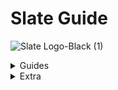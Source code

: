 # Slate Guide

![Slate Logo-Black (1)](https://user-images.githubusercontent.com/101874906/160097236-b3ab2547-d405-484c-8955-62713a3a3d7b.png)

<details><summary>Guides</summary>
<p>
 
 
<details><summary>Accessing Slate</summary>
<p>


# Accessing Slate
 
 This guide will take you through:

  - <a href="#Need-an-account">Need an account</a>
  - <a href="#Login">Login</a>
  - <a href="#Forgotten-Password">Forgotten Password</a>


 <a id="Need-an-account"></a> 
 ## Need an account?
 
 You can create your Slate account by choosing the [**Need an account?**](https://www.google.com) link as shown in the video below.
 
<p align="center">
    

https://user-images.githubusercontent.com/101874906/159865617-9376bf1e-ee4b-4167-b127-cafefd7e6d3b.MOV

  </p>

 This redirects you to the registration form as shown in the image below.
 
<p align="center">  <img width="650" height="400" alt="[Screenshot 2022-03-24 at 1 44 24 PM]" src="https://user-images.githubusercontent.com/101874906/159877231-d3962503-6914-4cf5-a4ea-91f7881224f8.png"> </p>

 - To register your Slate account you must provide the following information:

   - The **Username** field requires you to create an authentic username specific to you. Make sure to not add spaces and the username cannot have characters other than '_'.
   - The **Business name** field is for the name of the business which it has been registered under and this is the name which is seen by the customers.
   - The **Description** field is there for you to add a summary of what your Slate store offers, such as the type of product or service that you provide or cater to. 
   - The field for **Given name** and **Last name** are for you to add your first and last name as per your identification documents.
   - The **Email address** field is for the email address you want linked to your Slate store, this is the account your Slate store will be registered under.
   - The **Phone number** field is for the number that you want to be contacted on by both the customers and the Slate team.
   - For the **Password** field, this is for you to create an authentic password for you Slate account. we recommend you use characters and numbers in your password to increase it's strength. 
 - To confirm your password you have to re-enter the password you have created for your slate store.

<a id="Login"></a> 
## Login

<p align="center"><img width="650" height="400" alt="[AccImg1]" src="https://user-images.githubusercontent.com/101874906/159887479-55117cd9-1b99-464b-8ed3-61b576cb94ef.png"> </p>

After creating your Slate store account.
Once on the login dash fill in the email address that you have registered your Slate account with and the password.

<a id="Forgetten-Password"></a>
## Forgotten Password

In the instance you forget the password for your Slate store choose **Forgot Password**. Taking you to the forgot password field as shown in the image below. 

<p align="center"><img width="650" height="400" alt="[Forgotten Password (1)]" src="https://user-images.githubusercontent.com/101874906/159889449-4dca2e47-96a7-46c5-80d1-8813c07de61e.png"> </p>

For you to recover your password, you must enter the email address in the field provided that you have registered your Slate account e.g 'slate.demo1.1@gmail.com', once filled choose **Reset Code** located under the email field. 

leading you to the final stage of your password recovery process as seen in the image below. the first field requires you to enter the email address you have registered your slate account with,  confirm the email address in the next field provided. 
The next field requires you to fill the confirmation code you have recieved via email, this shall be a 6 digit code.

<p align="center"><img width="650" height="400" alt="[Forgotten Password (2)]" src="https://user-images.githubusercontent.com/101874906/159908742-c80923d4-e688-44bb-9bc5-9fad298d6dfc.png"></p>


Lastly, taking you to the field where you add the new password you have created. Our recommendation would again be to make your password as strong as possible by adding symbols, characters and numbers. confirm the password you have created by re-entering it in the last field on the page, labelled **Confirm password**. 

You can now access your Slate account with the new password you have created.

</p>
</details>

  <details><summary>About the dashboard</summary>
<p>
 
 
# About the dashboard

the Slate dashboard is the administration panel behind your storefront. Essentially, it is for the management and overview of your products/services and insights to your customers as seen in the image below. 

<p align="center"> <img width="650" height="400" alt="[DashImg]" src="https://user-images.githubusercontent.com/101874906/159910280-c97f6136-a313-479d-9ead-50554a9696dd.png"> </p>



## Dashboard Section

The dashboard is divided into sections where you can efficiently complete various tasks. The whole experience is designed by our experts to be intuitive and simple. We believe that you shall find the Slate store experience easy to manage, but these instructions are for those moments where you may require our assistance and to further enhance your experience with the Slate Platform. A short while spent reading this guide will make a significant difference in the efficiency and effectiveness of your Slate experience.

 - Sales and Orders daily summary:
 
 
</p>
</details>


<details><summary>Categories Section</summary>
<p>
 
 
# Category Section

Create a [Gatsby](http://gatsbyjs.com/) blog powered by [Contentful](https://www.contentful.com).

This guide will take you through the following
1. <a href="#What-is-a-category">What is a category</a>
2. <a href="#How-to-access-your-categories">How to access your categories</a>
3. <a href="#How-to-add-a-category">How to add a category</a>
4. <a href="#How-to-edit-or-delete-a-category">How to edit or delete a category</a>
5. <a href="#How-to-delete-a-category">How to delete a category</a>


 <a id="What-is-a-category"></a> 
# What is a category
A category is the broadest way to classify all the inventory that you have uploaded to your Slate store. To learn more on how to upload inventory read this [guide](https://www.google.com).
The simplest way to understand how a category can help you filter your inventory is by using the following examples:
|Example|Inventory Upload|Categories|What can be in this category|
|:-----:|:--------------:|:--------:|:--------------------------:|
|Resteraunt|Chicken corn soup|Starters|Chicken corn soup|
|          |Chicken tikka pizza|Mains|Chicken tikka pizza|
|          |Ice cream|Desserts|Ice cream|
|          |Fresh apple juice|Drinks|Coca-cola; Fresh apple juice|
|          |Coca-cola|              |                          |
|Fashion|Pakistan cricket cap|Caps|Pakistan cricket cap|
|       |Karachi Kings shirt|Shirts|Karachi Kings shirt; Lahore Qalandars shirt; Peshawar Zalmi shirt|
|       |Lahore Qalanders shirt|Others|Liverpool football club socks|
|       |Peshawar Zalmi shirt|      |      |
|       |Liverpool football club socks|    | 


  if you are a resteraunt owner(or a home-based food business), it is very likely that you can split whatever you are selling into categories that your customers are normally used to seeing. For example, any customer ordering food from a business will be used to the categories of a **starter, main, dessert and drinks**. Similarly if you are selling clothes, your customer will be familiar with concepts like **evening wear, formal wear, casual wear**.
You will be in the best position to determine what are appropriate categories for your store. A merchant selling local Pakistani clothing will have different categories (such as **readymade shalwar, readymade kurta or cloth for shalwar or cloth for kurta**) compared to a merchant selling Western clothing (such as **denim jeans** or **cotton trousers** or **collared full-sleeve shirt** or **collared half-sleeve shirt**).


<a id="How-to-access-your-categories"></a> 
## How to access your categories
- You can access your categories by choosing [**Categories**](https://www.google.com) from your Slate dashboard as shown in the image below. When you first access your categories this will be empty.
<p align="center"> <width="650" heigh="400" alt="Screenshot 2022-03-22 at 2 04 43 PM" src="https://user-images.githubusercontent.com/101874906/159445112-b35d2abe-3c41-4a85-aaa7-c58333a58fd7.png"> </p>
  
- When you first access your categories this will be empty. Eventually you would expect this categories section to look like the below depending on your business and what you are selling.
<p align="center"> <img width="650" height="400" alt="GithubImg(1)" src="https://user-images.githubusercontent.com/101874906/159454964-4eee6471-78f5-4c48-acb2-faaa4b74773e.png"> </p>

<a id="How-to-add-a-category"></a> 
## How to add a category

- To add a category choose [**Add Category**](https://www.google.com). This will open a side bar as shown in the image below. This is the start of how you add a category to your Slate store. 

<p align="center"><img width="650" height="400" alt="GithubImg(2)" src="https://user-images.githubusercontent.com/101874906/159457333-b131c5d6-3607-471f-9c07-4ac0a5dc774e.png"> </p>

- Name your category to continue. For our example we are going be creating a category for **Mains** for a restaurant. 
- You will now need to edit your category which includes the following: 

  - Choosing an image to display for your category. This will be an image that you have uploaded to your [**Media**](https://www.google.com) section. To learn more about how to add media to your Slate store you can read this [guide](https://www.google.com)
 <p align="center">
 <img align="centre" width="225" height="250" alt="GithubImg(4)" src="https://user-images.githubusercontent.com/101874906/159458323-a89d09ce-2095-468d-b805-6e15af568ca7.png"> </p>


   - Associate an item with the category from your Inventory Items. To do this go to your Inventory Items and associate an item with this category. To learn more on how to upload inventory read this [guide](https://www.google.com).
 
   - If you have already associated a category with an Inventory Item you will see this available when adding your category here as below
 <p align="center"> <img align="center" width="425" height="250" alt="GithubImg(6)" src="https://user-images.githubusercontent.com/101874906/159462758-645db925-61f7-4d52-9e5b-7b85755f7520.png"> </p>

 
 <a id="How-to-edit-or-delete-a-category"></a> 
## How to edit or duplicate a category
To edit a category choose [**Select**](https://www.google.com). This opens an actions list as shown in the image below. This is the start of how to edit a category on your Slate store.
<p align="center"> <img width="650" height="400" alt="[Category Edit Img]" src="https://user-images.githubusercontent.com/101874906/159466051-a77d5145-5371-4f39-a8a9-e6b19e8e617a.png"> </p>

 - Choose [**View/Edit**](https://www.google.com) to open the side bar containing the information of the category to edit as shown in the image below.
 <p align="center"> <img width="650" height="400" alt="[CatImgEdit2]" src="https://user-images.githubusercontent.com/101874906/159475706-d67306ee-92e4-4ed6-8772-05e80fad311f.png">
</p>
 
 - To edit the image choose [**Choose Image**](https://www.google.com), taking you to a gallary with media that you have uploaded to your Slate store as shown in the image below
 
<p align="center"> <img width="650" height="400" alt="[CatImgEdit3]" src="https://user-images.githubusercontent.com/101874906/159467245-fbd1e599-c21b-467a-988f-401d384d5400.png"> </p>

 
 - First unselect the existing image that is currently on display, then choose the image you want to be displayed. 
 
 To duplicate a category choose [**Select**](https://www.google.com) for the category you want to duplicate. This opens an actions list as previously shown. Choose [**Duplicate**](https://www.google.com) 


<a id="How-to-delete-a-category"></a> 
## How to delete a category

 - To delete a category choose [**Select**](https://www.google.com) next to the category you are deleting from your Slate store. This opens an action list as previously shown. Choose [**Delete**](https://www.google.com). 
 - To ensure you are deleting the right category you are asked if you choose to continue as shown in the image below. 
 <p align="center"> <img width="650" height="400" alt="[CatImgEdit4]" src="https://user-images.githubusercontent.com/101874906/159473667-21a5254b-aa80-4263-aac0-cd8024740178.png"> </p>
 
 - To delete the category choose [**Yes,continue**](https://www.google.com).
 
 </p>
 </details>
 
<details><summary>Create an Order</summary>
 <p>
 
  - <a href="#Introduction">Introduction</a>
  - <a href="#How-to-access-create-order">How to access create order</a>
  - <a href="#How-to-create-an-order">How to create an order</a>
 
 
 <a id="Introduction"></a> 
 ## Introduction
 
 This function is for merchants to add orders, in the instance where customer orders need to be re-sent but have been marked as sent in the system. Such as, if a customer recieves an incomplete order and has to be sent the remainder of their ordered items.
 The create an order dashboard has multiple features that streamline your process of creating an order, such as:
  - Each order is given an automatically generated reference ID, specific to each order. This ID is seen on the top right of the screen as seen in the image below. 
 
 <p align="center"><img width="400" height="100" alt="[Screenshot 2022-03-25 at 4 07 26 PM]" src="https://user-images.githubusercontent.com/101874906/160111380-cbe21c9c-39c6-477d-8452-233b75bbfd2b.png"
</p>
  
  
 - you can track the process of placing an order on the top of screen, showing the stage you're currently at.
  
  <p align="center"><img width="700" height="45" alt="[Screenshot 2022-03-25 at 4 08 46 PM]" src="https://user-images.githubusercontent.com/101874906/160111936-311a2bf0-a417-4cec-acb1-74d0340bf0ff.png"></p>

  - One the right of your screen you have the information of your customer who is receieving the item ordered. When a customer has not been chosen the box looks like the image below.
 
 <p align="center"><img width="400" height="125" alt="[Screenshot 2022-03-25 at 4 07 58 PM]" src="https://user-images.githubusercontent.com/101874906/160112569-953a984b-1b50-428b-8ded-1af398513487.png"></p>

 
  - Above that you the location selecter which is a table to choose your location.
 
 <p align="center"><img width="400" height="100" alt="[Screenshot 2022-03-25 at 4 05 27 PM]" src="https://user-images.githubusercontent.com/101874906/160116880-dbdd40b3-dca3-40b7-9cc8-a793f770e87b.png"></p>

 
 <a id="How-to-access-create-order"></a> 
 ## How to access create order
 
  - You can access your categories by choosing **Create Order** on your Slate dashboard as shown in the image below. When you first access your categories this will be empty.
 
 <p align="center"><img width="650" height="400" alt="[Screenshot 2022-03-25 at 3 59 28 PM]" src="https://user-images.githubusercontent.com/101874906/160108846-e82afd32-186f-42c8-a707-ff7f4ccf63c9.png"></p>

 <a id="How-to-create-an-order"></a> 
 ## How to create an order
 
  - For you to create an order you will have to choose the location you are placing the order from. Choose from the list as shown in the image below
 
 <p align="center"> 
 <img width="400" height="150" alt"[Screenshot 2022-03-25 at 4 54 02 PM]" src="https://user-images.githubusercontent.com/101874906/160117599-9539bd2f-37f9-4548-b891-79843f60aec6.png"></p>
 
  - Then choose the customer recieving the order, customers who have already ordered from your Slate store will be shown in the table, choose customer. For new customers view <a href="#Create-Customer">Create Customer</a> on how to add a new customer to your Slate store.
 
  - When you have chosen a customer and the location your dashboard will like the image below.
 
 <p align="center"><img width="650" height="400" alt="[Screenshot 2022-03-25 at 5 16 14 PM]" src="https://user-images.githubusercontent.com/101874906/160119249-e63a52c6-e642-4a8a-8386-32ded5cc3633.png"></p>

 - Choose **Create Order**
 
  - You're taken to the second page of your create order process. This page you choose the product, discounts, taxes and has the cart that shows the total amount due. 
 
 <p align="center"><img width="650" height="400" alt="[Screenshot 2022-03-25 at 5 20 40 PM]" src="https://user-images.githubusercontent.com/101874906/160121814-084018e4-23d2-4464-a818-40969fa88ee7.png"></p>
 
 <p align="center"><img width="650" height="400" alt="[Screenshot 2022-03-25 at 5 20 50 PM]" src="https://user-images.githubusercontent.com/101874906/160122002-839b52df-e25b-4753-a61b-fd988fb90472.png"></p>

 - Choose the product, that you have created in inventory <a href="#Inventory">click here</a>. the taxes that you have added to your Slate store, for more infomration on how to add taxes <a href="#Taxes">click here</a>, the discount you have added to your Slate store, for more information on how to add discounts <a href="#Discounts">click here</a>.
 
  - Once added, your page will look like the image below.
 
 <p align="center"><img width="650" height="400" alt="[Screenshot 2022-03-25 at 5 43 01 PM]" src="https://user-images.githubusercontent.com/101874906/160123316-f5f38635-db06-416f-b5ee-f3c0fcfcd3ed.png"></p>

  - Choose **Continue**
 
  - Taking you to the third page of your **Create Order** process. Where you choose whether pick-up or delivery. 
 
 <p align="center"><img width="650" height="400" alt="[Screenshot 2022-03-25 at 5 43 14 PM]" src="https://user-images.githubusercontent.com/101874906/160123801-d53953b6-eea1-4736-af39-7e1eb17f732d.png"></p>
 
  - If you choose delivery, you will choose the delivery address for your customer, to learn how to manually add the delivery address **click here**. 
 
  - Once you choose the delivery address, the details will pop up underneath the table, as shown in the image below.
 
 <p align="center"><img width="650" height="400" alt="[Screenshot 2022-03-25 at 5 43 37 PM" src="https://user-images.githubusercontent.com/101874906/160124461-77547e5c-b18c-4bb8-ac03-59af48e22ed9.png"></p>
 
  - Choose **Continue**

  - Taking you to the final page for creating an order, as shown in the image below.
 
 <p align="center"><img width="650" height="400" alt="[Screenshot 2022-03-25 at 5 43 45 PM]" src="https://user-images.githubusercontent.com/101874906/160124897-48f47b98-4626-48f2-b4f4-c989912104ae.png"</p>
  
   - Once you have reveiwed the information provided, choose **Continue**
  
   - Your dashboard will have a confirmation as shown in the image below
  
  <p align="center"><img width="650" height="400" alt="[Screenshot 2022-03-25 at 5 43 53 PM]" src="https://user-images.githubusercontent.com/101874906/160125286-7db98483-acde-4ce0-bcb7-1f65f92587bd.png"></p>


 
 

 
 </p>
 </details>
 
 <a id="Create-Customer"></a>
 <details><summary>Create Customer</summary>
 <p>
 
 
 
  
 </p>
 </details>
  
  <a id="Teaxes"></a>
  <details><summary>Taxes</summary>
<p>
  
 </p>
 </details>
 
 
 <a id="Discounts"></a>
 <details><summary>Discounts</summary>
 <p>
  
  
 </p>
 </details>
 
 
 <a id="Inventory"></a>
 <details><summary>Inventory</summary>
 <p>
  
 </p>
 </details>
 
 </p>
</details>
 









<details><summary>Extra</summary>
<p>
- Simple content model and structure. Easy to adjust to your needs.
- Use the [synchronization feature](https://www.contentful.com/developers/docs/references/content-delivery-api/#/reference/synchronization) of our [Delivery API](https://www.contentful.com/developers/docs/references/content-delivery-api/).
- Responsive/adaptive images via [gatsby-plugin-image](https://www.gatsbyjs.org/packages/gatsby-plugin-image/) and our [Images API](https://www.contentful.com/developers/docs/references/content-delivery-api/#/reference/synchronization/initial-synchronization-of-entries-of-a-specific-content-type).


<a id="getting-started"></a>
## Getting started

See our [official Contentful getting started guide](https://www.contentful.com/developers/docs/tutorials/general/get-started/).

### Get the source code and install dependencies.

```
$ git clone https://github.com/contentful/starter-gatsby-blog.git
$ npm install
```

Or use the [Gatsby CLI](https://www.npmjs.com/package/gatsby-cli).

```
$ gatsby new contentful-starter-blog https://github.com/contentful/starter-gatsby-blog/
```

### Set up of the needed content model and create a configuration file

This project comes with a Contentful setup command `npm run setup`.

This command will ask you for a space ID, and access tokens for the Contentful Management and Delivery API and then import the needed content model into the space you define and write a config file (`./.contentful.json`).

`npm run setup` automates that for you but if you want to do it yourself rename `.contentful.json.sample` to `.contentful.json` and add your configuration in this file.

## Crucial Commands

### `npm run dev`

Run the project locally with live reload in development mode.

### `npm run build`

Run a production build into `./public`. The result is ready to be put on any static hosting you prefer.

### `npm run serve`

Spin up a production-ready server with your blog. Don't forget to build your page beforehand.

## Deployment

See the [official Contentful getting started guide](https://www.contentful.com/developers/docs/tutorials/general/get-started/).

## Contribution

Feel free to open pull requests to fix bugs. If you want to add features, please have a look at the [original version](https://github.com/contentful-userland/gatsby-contentful-starter). It is always open to contributions and pull requests.

You can learn more about how Contentful userland is organized by visiting [our about repository](https://github.com/contentful-userland/about).

 </p>
 </details>
